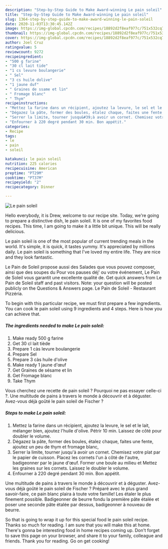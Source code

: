 ```yaml
---
description: "Step-by-Step Guide to Make Award-winning Le pain soleil"
title: "Step-by-Step Guide to Make Award-winning Le pain soleil"
slug: 1364-step-by-step-guide-to-make-award-winning-le-pain-soleil
date: 2020-11-03T13:30:45.142Z
image: https://img-global.cpcdn.com/recipes/18892d2f8eaf977c/751x532cq70/le-pain-soleil-photo-principale-de-la-recette.jpg
thumbnail: https://img-global.cpcdn.com/recipes/18892d2f8eaf977c/751x532cq70/le-pain-soleil-photo-principale-de-la-recette.jpg
cover: https://img-global.cpcdn.com/recipes/18892d2f8eaf977c/751x532cq70/le-pain-soleil-photo-principale-de-la-recette.jpg
author: Joel Cruz
ratingvalue: 5
reviewcount: 9272
recipeingredient:
- "500 g farine"
- "30 cl lait tide"
- "1 cs levure boulangerie"
- " Sel"
- "3 cs huile dolive"
- "1 jaune duf"
- " Graines de ssame et lin"
- " Fromage blanc"
- " Thym"
recipeinstructions:
- "Mettez la farine dans un récipient, ajoutez la levure, le sel et le lait, mélanger bien, ajoutez l&#39;huile d&#39;olive. Pétrir 10 min. Laissez de côté pour doubler le volume."
- "Dégazez la pâte, former des boules, étalez chaque, faites une fente, ajoutez un peu de thym et fromage blanc,"
- "Serrer la limite, tourner jusqu&#39;à avoir un cornet. Chemisez votre plat par le papier de cuisson. Placez les cornets l&#39;un à côté de l&#39;autre, badigeonner par le jaune d&#39;œuf. Former une boule au milieu et Mettez les graines sur les cornets. Laissez le doubler le volume."
- "Enfourner à 220 degré pendant 30 min. Bon appétit."
categories:
- Recipe
tags:
- le
- pain
- soleil

katakunci: le pain soleil 
nutrition: 225 calories
recipecuisine: American
preptime: "PT29M"
cooktime: "PT37M"
recipeyield: "2"
recipecategory: Dinner

---
```



![Le pain soleil](https://img-global.cpcdn.com/recipes/18892d2f8eaf977c/751x532cq70/le-pain-soleil-photo-principale-de-la-recette.jpg)

Hello everybody, it is Drew, welcome to our recipe site. Today, we're going to prepare a distinctive dish, le pain soleil. It is one of my favorites food recipes. This time, I am going to make it a little bit unique. This will be really delicious.

Le pain soleil is one of the most popular of current trending meals in the world. It's simple, it is quick, it tastes yummy. It's appreciated by millions daily. Le pain soleil is something that I've loved my entire life. They are nice and they look fantastic.

Le Pain de Soleil propose aussi des Salades que vous pouvez composer, ainsi que des soupes du Pour vos pauses déj&#39; ou votre événement, Le Pain de Soleil vous garantit une excellente qualité de. Get quick answers from Le Pain de Soleil staff and past visitors. Note: your question will be posted publicly on the Questions &amp; Answers page. Le Pain de Soleil - Restaurant Pizzéria.


To begin with this particular recipe, we must first prepare a few ingredients. You can cook le pain soleil using 9 ingredients and 4 steps. Here is how you can achieve that.

<!--inarticleads1-->

##### The ingredients needed to make Le pain soleil:

1. Make ready 500 g farine
1. Get 30 cl lait tiède
1. Prepare 1 càs levure boulangerie
1. Prepare  Sel
1. Prepare 3 càs huile d&#39;olive
1. Make ready 1 jaune d&#39;œuf
1. Get  Graines de sésame et lin
1. Get  Fromage blanc
1. Take  Thym


Vous cherchez une recette de pain soleil ? Pourquoi ne pas essayer celle-ci ?. Une multitude de pains à travers le monde à découvrir et à déguster. Avez-vous déjà goûté le pain soleil de Fischer ? 

<!--inarticleads2-->

##### Steps to make Le pain soleil:

1. Mettez la farine dans un récipient, ajoutez la levure, le sel et le lait, mélanger bien, ajoutez l&#39;huile d&#39;olive. Pétrir 10 min. Laissez de côté pour doubler le volume.
1. Dégazez la pâte, former des boules, étalez chaque, faites une fente, ajoutez un peu de thym et fromage blanc,
1. Serrer la limite, tourner jusqu&#39;à avoir un cornet. Chemisez votre plat par le papier de cuisson. Placez les cornets l&#39;un à côté de l&#39;autre, badigeonner par le jaune d&#39;œuf. Former une boule au milieu et Mettez les graines sur les cornets. Laissez le doubler le volume.
1. Enfourner à 220 degré pendant 30 min. Bon appétit.


Une multitude de pains à travers le monde à découvrir et à déguster. Avez-vous déjà goûté le pain soleil de Fischer ? Préparé avec le plus grand savoir-faire, ce pain blanc plaira à toute votre famille! Les étaler le plus finement possible. Badigeonner de beurre fondu la première pâte étalée et poser une seconde pâte étalée par dessus, badigeonner à nouveau de beurre. 

So that is going to wrap it up for this special food le pain soleil recipe. Thanks so much for reading. I am sure that you will make this at home. There's gonna be interesting food in home recipes coming up. Don't forget to save this page on your browser, and share it to your family, colleague and friends. Thank you for reading. Go on get cooking!

